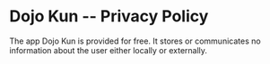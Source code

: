 # Dojo Kun -- Privacy Policy

The app Dojo Kun is provided for free.
It stores or communicates no information about the user either locally or externally.


